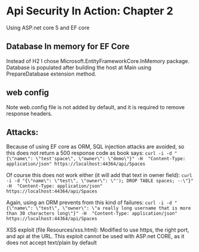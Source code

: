 ﻿# Api Security In Action: Chapter 2

Using ASP.net core 5 and EF core

## Database In memory for EF Core

Instead of H2 I chose Microsoft.EntityFrameworkCore.InMemory package.
Database is populated after building the host at Main using PrepareDatabase extension method.

## web config

Note web.config file is not added by default, and it is required to remove response headers.

## Attacks:

Because of using EF core as ORM, SQL injection attacks are avoided, so this does not return a 500 response code as book says:
`curl -i -d "{\"name\": \"test'space\", \"owner\": \"demo\"}" -H  "Content-Type: application/json" https://localhost:44364/api/Spaces`

Of course this does not work either (it will add that text in owner field):
`curl -i -d "{\"name\": \"test\", \"owner\": \"'); DROP TABLE spaces; --\"}" -H  "Content-Type: application/json" https://localhost:44364/api/Spaces`

Again, using an ORM prevents from this kind of failures:
`curl -i -d "{\"name\": \"test\", \"owner\": \"a really long username that is more than 30 characters long\"}" -H  "Content-Type: application/json" https://localhost:44364/api/Spaces`

XSS exploit (file Resources/xss.html): Modified to use https, the right port, and api at the URL.
This exploit cannot be used with ASP.net CORE, as it does not accept text/plain by default
